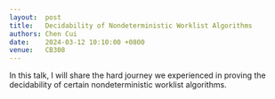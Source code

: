 ```yaml
--- 
layout:  post 
title:   Decidability of Nondeterministic Worklist Algorithms
authors: Chen Cui
date:    2024-03-12 10:10:00 +0800
venue:   CB308
--- 
```


In this talk, I will share the hard journey we experienced in proving the decidability of certain nondeterministic worklist algorithms.
